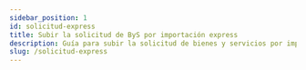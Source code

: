 ```yaml
---
sidebar_position: 1
id: solicitud-express
title: Subir la solicitud de ByS por importación express
description: Guía para subir la solicitud de bienes y servicios por importación express
slug: /solicitud-express
---
```


